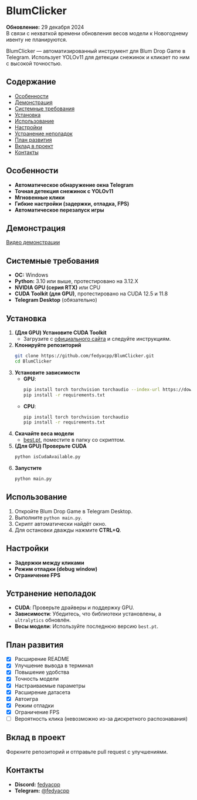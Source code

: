 # BlumClicker

**Обновление:** 29 декабря 2024  
В связи с нехваткой времени обновления весов модели к Новогоднему ивенту не планируются.

BlumClicker — автоматизированный инструмент для Blum Drop Game в Telegram. Использует YOLOv11 для детекции снежинок и кликает по ним с высокой точностью.

## Содержание

- [Особенности](#особенности)
- [Демонстрация](#демонстрация)
- [Системные требования](#системные-требования)
- [Установка](#установка)
- [Использование](#использование)
- [Настройки](#настройки)
- [Устранение неполадок](#устранение-неполадок)
- [План развития](#план-развития)
- [Вклад в проект](#вклад-в-проект)
- [Контакты](#контакты)

## Особенности

- **Автоматическое обнаружение окна Telegram**  
- **Точная детекция снежинок с YOLOv11**  
- **Мгновенные клики**  
- **Гибкие настройки (задержки, отладка, FPS)**  
- **Автоматическое перезапуск игры**

## Демонстрация

[Видео демонстрации](https://photos.app.goo.gl/caVfEjbUsoawek9J8)

## Системные требования

- **ОС:** Windows  
- **Python:** 3.10 или выше, протестировано на 3.12.X
- **NVIDIA GPU (серия RTX)** или CPU  
- **CUDA Toolkit (для GPU)**, протестировано на CUDA 12.5 и 11.8
- **Telegram Desktop** (обязательно)

## Установка

1. **(Для GPU) Установите CUDA Toolkit**  
   - Загрузите с [официального сайта](https://developer.nvidia.com/cuda-downloads) и следуйте инструкциям.
2. **Клонируйте репозиторий**  
   ```bash
   git clone https://github.com/fedyacpp/BlumClicker.git
   cd BlumClicker
   ```
3. **Установите зависимости**  
   - **GPU**:
     ```bash
     pip install torch torchvision torchaudio --index-url https://download.pytorch.org/whl/cu121
     pip install -r requirements.txt
     ```
   - **CPU**:
     ```bash
     pip install torch torchvision torchaudio
     pip install -r requirements.txt
     ```
4. **Скачайте веса модели**  
   - [best.pt](https://drive.google.com/file/d/1lUTl4GulseoWs_vhPnYp0qkIYaumKMNg/view?usp=sharing), поместите в папку со скриптом.
5. **(Для GPU) Проверьте CUDA**  
   ```bash
   python isCudaAvailable.py
   ```
6. **Запустите**  
   ```bash
   python main.py
   ```

## Использование

1. Откройте Blum Drop Game в Telegram Desktop.  
2. Выполните `python main.py`.  
3. Скрипт автоматически найдёт окно.  
4. Для остановки дважды нажмите **CTRL+Q**.

## Настройки

- **Задержки между кликами**  
- **Режим отладки (debug window)**  
- **Ограничение FPS**  

## Устранение неполадок

- **CUDA**: Проверьте драйверы и поддержку GPU.  
- **Зависимости**: Убедитесь, что библиотеки установлены, а `ultralytics` обновлён.  
- **Весы модели**: Используйте последнюю версию `best.pt`.

## План развития

- [x] Расширение README  
- [x] Улучшение вывода в терминал  
- [x] Повышение удобства  
- [x] Точность модели  
- [x] Настраиваемые параметры  
- [x] Расширение датасета  
- [x] Автоигра  
- [x] Режим отладки  
- [x] Ограничение FPS  
- [ ] Вероятность клика (невозможно из-за дискретного распознавания)

## Вклад в проект

Форкните репозиторий и отправьте pull request с улучшениями.

## Контакты

- **Discord:** [fedyacpp](https://discord.com/users/fedyacpp)  
- **Telegram:** [@fedyacpp](https://t.me/fedyacpp)
